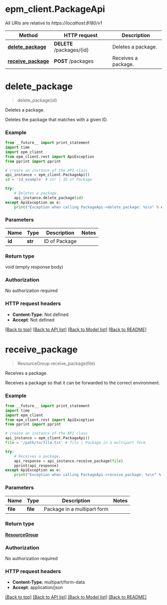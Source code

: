 # epm_client.PackageApi

All URIs are relative to *https://localhost:8180/v1*

Method | HTTP request | Description
------------- | ------------- | -------------
[**delete_package**](PackageApi.md#delete_package) | **DELETE** /packages/{id} | Deletes a package.
[**receive_package**](PackageApi.md#receive_package) | **POST** /packages | Receives a package.


# **delete_package**
> delete_package(id)

Deletes a package.

Deletes the package that matches with a given ID.

### Example 
```python
from __future__ import print_statement
import time
import epm_client
from epm_client.rest import ApiException
from pprint import pprint

# create an instance of the API class
api_instance = epm_client.PackageApi()
id = 'id_example' # str | ID of Package

try: 
    # Deletes a package.
    api_instance.delete_package(id)
except ApiException as e:
    print("Exception when calling PackageApi->delete_package: %s\n" % e)
```

### Parameters

Name | Type | Description  | Notes
------------- | ------------- | ------------- | -------------
 **id** | **str**| ID of Package | 

### Return type

void (empty response body)

### Authorization

No authorization required

### HTTP request headers

 - **Content-Type**: Not defined
 - **Accept**: Not defined

[[Back to top]](#) [[Back to API list]](index.md#documentation-for-api-endpoints) [[Back to Model list]](index.md#documentation-for-models) [[Back to README]](../README.md)

# **receive_package**
> ResourceGroup receive_package(file)

Receives a package.

Receives a package so that it can be forwarded to the correct environment.

### Example 
```python
from __future__ import print_statement
import time
import epm_client
from epm_client.rest import ApiException
from pprint import pprint

# create an instance of the API class
api_instance = epm_client.PackageApi()
file = '/path/to/file.txt' # file | Package in a multipart form

try: 
    # Receives a package.
    api_response = api_instance.receive_package(file)
    pprint(api_response)
except ApiException as e:
    print("Exception when calling PackageApi->receive_package: %s\n" % e)
```

### Parameters

Name | Type | Description  | Notes
------------- | ------------- | ------------- | -------------
 **file** | **file**| Package in a multipart form | 

### Return type

[**ResourceGroup**](ResourceGroup.md)

### Authorization

No authorization required

### HTTP request headers

 - **Content-Type**: multipart/form-data
 - **Accept**: application/json

[[Back to top]](#) [[Back to API list]](index.md#documentation-for-api-endpoints) [[Back to Model list]](index.md#documentation-for-models) [[Back to README]](../README.md)

